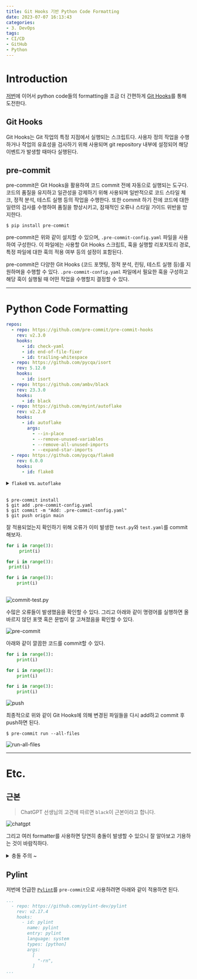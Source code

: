 ```yaml
---
title: Git Hooks 기반 Python Code Formatting
date: 2023-07-07 16:13:43
categories:
- 3. DevOps
tags:
- CI/CD
- GitHub
- Python
---
```

# Introduction

[저번](https://zerohertz.github.io/automating-code-formatting-with-github-actions/#%EC%B0%A8%ED%9B%84-%EC%8B%9C%EB%8F%84)에 이어서 python code들의 formatting을 조금 더 간편하게 [Git Hooks](https://git-scm.com/book/ko/v2/Git%EB%A7%9E%EC%B6%A4-Git-Hooks)를 통해 도전한다.

## Git Hooks

Git Hooks는 Git 작업의 특정 지점에서 실행되는 스크립트다.
사용자 정의 작업을 수행하거나 작업의 유효성을 검사하기 위해 사용되며 git repository 내부에 설정되어 해당 이벤트가 발생할 때마다 실행된다.

## pre-commit

pre-commit은 Git Hooks을 활용하여 코드 commit 전에 자동으로 실행되는 도구다.
코드의 품질을 유지하고 일관성을 강제하기 위해 사용되며 일반적으로 코드 스타일 체크, 정적 분석, 테스트 실행 등의 작업을 수행한다.
또한 commit 하기 전에 코드에 대한 일련의 검사를 수행하여 품질을 향상시키고, 잠재적인 오류나 스타일 가이드 위반을 방지한다.

```shell
$ pip install pre-commit
```

pre-commit은 위와 같이 설치할 수 있으며, `.pre-commit-config.yaml` 파일을 사용하여 구성한다.
이 파일에는 사용할 Git Hooks 스크립트, 훅을 실행할 리포지토리 경로, 특정 파일에 대한 훅의 적용 여부 등의 설정이 포함된다.

pre-commit은 다양한 Git Hooks (코드 포맷팅, 정적 분석, 린팅, 테스트 실행 등)를 지원하며을 수행할 수 있다.
`.pre-commit-config.yaml` 파일에서 필요한 훅을 구성하고 해당 훅이 실행될 때 어떤 작업을 수행할지 결정할 수 있다.

<!-- More -->

---

# Python Code Formatting

```yaml .pre-commit-config.ymal
repos:
  - repo: https://github.com/pre-commit/pre-commit-hooks
    rev: v2.3.0
    hooks:
      - id: check-yaml
      - id: end-of-file-fixer
      - id: trailing-whitespace
  - repo: https://github.com/pycqa/isort
    rev: 5.12.0
    hooks:
      - id: isort
  - repo: https://github.com/ambv/black
    rev: 23.3.0
    hooks:
      - id: black
  - repo: https://github.com/myint/autoflake
    rev: v2.2.0
    hooks:
      - id: autoflake
        args:
          - --in-place
          - --remove-unused-variables
          - --remove-all-unused-imports
          - --expand-star-imports
  - repo: https://github.com/pycqa/flake8
    rev: 6.0.0
    hooks:
      - id: flake8
```

<details>
<summary>
<code>flake8</code> vs. <code>autoflake</code>
</summary>

<code>flake8</code>과 <code>autoflake</code>은 모두 Python 코드 정적 분석 도구입니다. 그러나 각각의 동작과 목적은 약간 다릅니다.

<code>flake8</code>:
<code>flake8</code>은 Python 코드의 문제를 식별하고 보고하는 데 사용되는 도구입니다. PEP 8 스타일 가이드 준수, 문법 오류, 네이밍 규칙 위반, 코드 복잡도 등과 같은 다양한 문제를 검사합니다. <code>flake8</code>은 Pycodestyle, PyFlakes 및 McCabe를 결합한 것으로, 코드 스타일, 잠재적인 오류 및 복잡도 문제를 포착할 수 있습니다. <code>flake8</code>은 코드의 가독성과 유지 관리 가능성을 향상시키는 데 도움이 됩니다.

<code>autoflake</code>:
<code>autoflake</code>은 <code>flake8</code>과 유사한 목표를 가지고 있지만, 추가적으로 사용되지 않는 변수와 임포트 문을 자동으로 제거하여 코드를 최적화합니다. <code>autoflake</code>은 사용되지 않는 코드 요소를 제거함으로써 코드 베이스를 정리하고, 불필요한 부분을 제거하여 코드 크기를 줄이는 데 도움이 됩니다. 이는 더 깔끔하고 효율적인 코드를 작성하는 데 도움이 될 수 있습니다.

따라서, <code>flake8</code>은 주로 코드 스타일과 잠재적인 오류를 검사하는 데 사용되며, <code>autoflake</code>은 사용되지 않는 코드 요소를 자동으로 제거하여 코드를 최적화하는 데 사용됩니다. 두 도구는 모두 코드 품질을 향상시키는 데 도움이 되는데, 각각의 목적과 사용 사례에 따라 적합한 도구를 선택할 수 있습니다.
</details>
<br />

```shell
$ pre-commit install
$ git add .pre-commit-config.yaml
$ git commit -m "Add: .pre-commit-config.yaml"
$ git push origin main
```

잘 적용되었는지 확인하기 위해 오류가 이미 발생한 `test.py`와 `test.yaml`를 commit 해보자.

```python test.py
for i in range(3):
     print(i)

for i in range(3):
 print(i)

for i in range(3):
	print(i)
        
```

![commit-test.py](/images/git-hooks-code-formatting/commit-test.py.png)

수많은 오류들이 발생했음을 확인할 수 있다.
그리고 아래와 같이 명령어를 실행하면 올바르지 않던 포맷 혹은 문법이 잘 고쳐졌음을 확인할 수 있다.

![pre-commit](/images/git-hooks-code-formatting/pre-commit.png)

아래와 같이 깔끔한 코드를 commit할 수 있다.

```python test.py
for i in range(3):
    print(i)

for i in range(3):
    print(i)

for i in range(3):
    print(i)
```

![push](/images/git-hooks-code-formatting/push.png)

최종적으로 위와 같이 Git Hooks에 의해 변경된 파일들을 다시 add하고 commit 후 push하면 된다.

```shell
$ pre-commit run --all-files
```

![run-all-files](/images/git-hooks-code-formatting/run-all-files.png)

---

# Etc.


## 근본

> ChatGPT 선생님의 고견에 따르면 `black`이 근본이라고 합니다.

![chatgpt](/images/git-hooks-code-formatting/chatgpt.png)

그리고 여러 formatter를 사용하면 당연히 충돌이 발생할 수 있으니 잘 알아보고 기용하는 것이 바람직하다.

<details>
<summary>
충돌 주의 ~
</summary>

<code>autoflake</code>, <code>black</code>, <code>autopep8</code>은 모두 Python 코드를 자동으로 포맷팅하고 개선하는 도구입니다. 각각의 도구는 코드를 일관된 스타일로 변경하고 가독성을 향상시키는 목적을 가지고 있습니다. 그러나 이 도구들은 서로 다른 규칙과 알고리즘을 사용하므로 충돌이 발생할 수 있습니다.

충돌이 발생할 수 있는 상황은 다음과 같습니다:

1. 동일한 파일에서 중복 포맷팅:
   + <code>autoflake</code>, <code>black</code>, <code>autopep8</code>를 모두 동시에 적용하면 동일한 파일에서 중복된 코드 포맷팅이 발생할 수 있습니다.
   + 이는 코드에 예상치 못한 변경을 일으킬 수 있으며, 코드의 일관성을 해치고 예상치 못한 동작을 유발할 수 있습니다.
2. 서로 다른 스타일 규칙:
   + <code>autoflake</code>, <code>black</code>, <code>autopep8</code>은 각각 독자적인 스타일 규칙을 가지고 있습니다.
   + 따라서, 한 줄의 코드에 대해 각 도구가 다른 결과를 생성할 수 있습니다. 이는 코드 포맷팅 결과의 일관성을 해칠 수 있고, 코드 리뷰나 협업 과정에서 혼란을 야기할 수 있습니다.
3. 잠재적인 버그:
   + 동시에 여러 도구를 사용할 경우, 각 도구의 버그나 잠재적인 문제가 복합적으로 발생할 수 있습니다.
   + 이는 예기치 않은 결과를 초래할 수 있으며, 코드의 신뢰성에 영향을 줄 수 있습니다.
 
충돌을 최소화하고 일관된 코드 포맷팅을 유지하기 위해서는 동시에 여러 도구를 사용하는 대신에 하나의 코드 포맷터를 선택하여 일관성을 유지하는 것이 좋습니다. 각 도구는 각각의 장점과 특징을 가지고 있으므로, 개발자는 자신의 프로젝트와 팀의 요구에 맞게 최적의 도구를 선택하고 사용하는 것이 중요합니다.

</details>

## Pylint

저번에 언급한 [`Pylint`](https://github.com/pylint-dev/pylint)를 `pre-commit`으로 사용하려면 아래와 같이 적용하면 된다.

```yaml .pre-commit-config.yaml
...
  - repo: https://github.com/pylint-dev/pylint
    rev: v2.17.4
    hooks:
      - id: pylint
        name: pylint
        entry: pylint
        language: system
        types: [python]
        args:
          [
            "-rn",
          ]
...
```